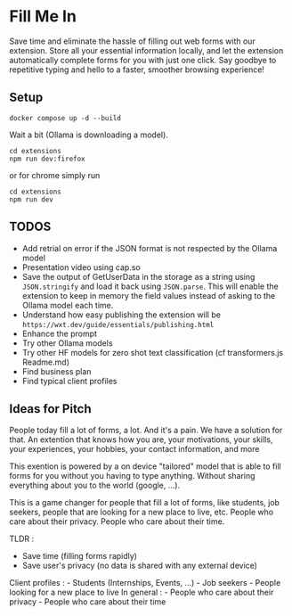 # Fill Me In

Save time and eliminate the hassle of filling out web forms with our extension. Store all your essential information locally, and let the extension automatically complete forms for you with just one click. Say goodbye to repetitive typing and hello to a faster, smoother browsing experience!

## Setup

```
docker compose up -d --build
```

Wait a bit (Ollama is downloading a model).

```
cd extensions
npm run dev:firefox
```

or for chrome simply run 

```
cd extensions
npm run dev
```

## TODOS

- Add retrial on error if the JSON format is not respected by the Ollama model
- Presentation video using cap.so 
- Save the output of GetUserData in the storage as a string using `JSON.stringify` and load it back using `JSON.parse`. This will enable the extension to keep in memory the field values instead of asking to the Ollama model each time.
- Understand how easy publishing the extension will be `https://wxt.dev/guide/essentials/publishing.html`
- Enhance the prompt
- Try other Ollama models
- Try other HF models for zero shot text classification (cf transformers.js Readme.md)
- Find business plan
- Find typical client profiles

## Ideas for Pitch
People today fill a lot of forms, a lot. And it's a pain. We have a solution for that. An extention that knows how you are, your motivations, your skills, your experiences, your hobbies, your contact information, and more

This exention is powered by a on device "tailored" model that is able to fill forms for you without you having to type anything. Without sharing everything about you to the world (google, ...).

This is a game changer for people that fill a lot of forms, like students, job seekers, people that are looking for a new place to live, etc. People who care about their privacy. People who care about their time.

TLDR :
  - Save time (filling forms rapidly)
  - Save user's privacy (no data is shared with any external device)

Client profiles :
    - Students (Internships, Events, ...)
    - Job seekers
    - People looking for a new place to live 
  In general :
    - People who care about their privacy
    - People who care about their time